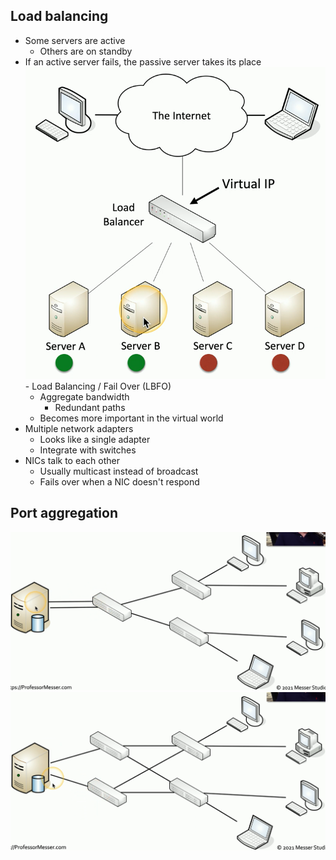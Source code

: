 ## Load balancing
- Some servers are active
	- Others are on standby
- If an active server fails, the passive server takes its place
![](Images/Pasted%20image%2020240420184108.png)- Load Balancing / Fail Over (LBFO)
	- Aggregate bandwidth
		- Redundant paths
	- Becomes more important in the virtual world
- Multiple network adapters
	- Looks like a single adapter
	- Integrate with switches
- NICs talk to each other
	- Usually multicast instead of broadcast
	- Fails over when a NIC doesn't respond

## Port aggregation
![](Images/Pasted%20image%2020240420184455.png)![](Images/Pasted%20image%2020240420184546.png)